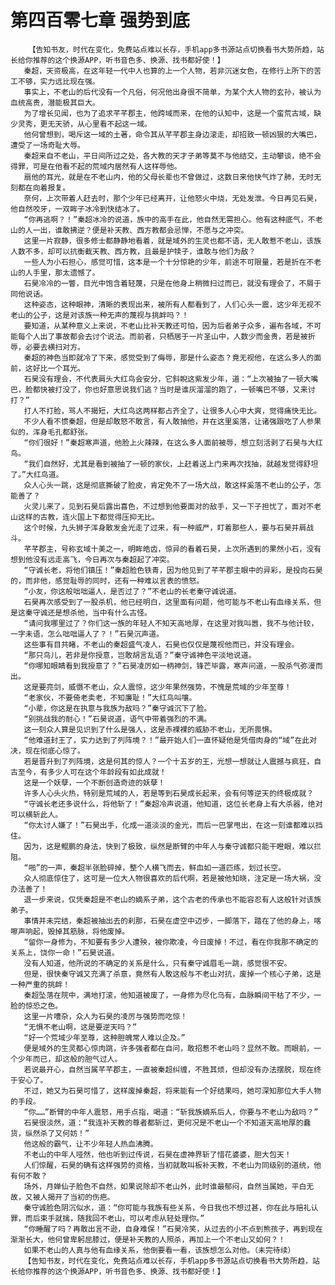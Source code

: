 # 第四百零七章 强势到底
        【告知书友，时代在变化，免费站点难以长存，手机app多书源站点切换看书大势所趋，站长给你推荐的这个换源APP，听书音色多、换源、找书都好使！】
       秦超，天资极高，在这年轻一代中人也算的上一个人物，若非沉迷女色，在修行上所下的苦工不够，实力远比现在强。
       事实上，不老山的后代没有一个凡俗，何况他出身很不简单，为某个大人物的玄孙，被认为血统高贵，潜能极其巨大。
       为了增长见闻，也为了追求芊芊郡主，他跨域而来，在他的认知中，这是一个蛮荒古域，缺少灵秀，更无天骄，从心里看不起这一域。
       他何曾想到，喝斥这一域的土著，命令其从芊芊郡主身边滚走，却招致一顿凶狠的大嘴巴，遭受了一场奇耻大辱。
       秦超来自不老山，平日间所过之处，各大教的天才子弟等莫不与他结交，主动攀谈，绝不会得罪，可是在他看不起的荒域内居然有人这样辱他。
       扇他的耳光，就是在不老山内，他的父母长辈也不曾做过，这数日来他快气炸了肺，无时无刻都在向着报复。
       奈何，上次带着人赶去时，那个少年已经离开，让他怒火中烧，无处发泄。今日再见石昊，他自然咬牙，一双眸子冰冷到快结冰了。
       “你再逃啊？！”秦超冰冷的说道，族中的高手在此，他自然无需担心。他有这种底气，不老山的人一出，谁敢拂逆？便是补天教、西方教都会忌惮，不愿与之冲突。
       这里一片寂静，很多修士都静静地看着，就是域外的生灵也都不语，无人敢惹不老山，该族人数不多，却可以抗衡截天教、西方教，且最是护犊子，谁敢与他们为敌？
       一些人为小石担心，感觉可惜，这本是一个十分惊艳的少年，前途不可限量，若是折在不老山的人手里，那太遗憾了。
       石昊冷冷的一瞥，目光中饱含着轻蔑，只是在他身上稍微扫过而已，就没有理会了，不屑于同他说话。
       这种姿态，这种眼神，清晰的表现出来，被所有人都看到了，人们心头一震，这少年无视不老山的公子，这是对该族一种无声的蔑视与挑衅吗？！
       要知道，从某种意义上来说，不老山比补天教还可怕，因为后者弟子众多，遍布各域，不可能每个人出了事故都会去讨个说法。而前者，只栖居于一片圣山中，人数少而金贵，若是被折辱，必要去横扫对方。
       秦超的神色当即就冷了下来，感觉受到了侮辱，那是什么姿态？竟无视他，在这么多人的面前，这好比一个耳光。
       石昊没有理会，不代表肩头大红鸟会安分，它斜睨这紫发少年，道：“上次被抽了一顿大嘴巴，脸都快被打没了，你也好意思说我们逃？当时是谁灰溜溜的跑了，一顿嘴巴不够，又来讨打？”
       打人不打脸，骂人不揭短，大红鸟这两样都占齐全了，让很多人心中大爽，觉得痛快无比。
       不少人看不惯秦超，但是却敢怒不敢言，有人敢抽他，并在这里奚落，让诸强跟吃了人参果似的，浑身毛孔都舒张。
       “你们很好！”秦超寒声道，他脸上火辣辣，在这么多人面前被辱，想立刻活剥了石昊与大红鸟。
       “我们自然好，尤其是看到被抽了一顿的家伙，上赶着送上门来再次找抽，就越发觉得舒坦了。”大红鸟道。
       众人心头一跳，这是彻底撕破了脸皮，肯定免不了一场大战，敢这样奚落不老山的公子，怎能善了？
       火灵儿来了，见到石昊后露出喜色，不过想到他要面对的敌手，又一下子担忧了，面对不老山这样的古教，连火国上下都觉得压抑无比。
       这个时候，九头狮子浑身散发金光走了过来，有一种威严，盯着那些人，要与石昊并肩战斗。
       芊芊郡主，号称玄域十美之一，明眸皓齿，惊异的看着石昊，上次所遇到的果然小石，没有想到他没有远走高飞，今日再次与秦超起了冲突。
       “守诚长老，将他们镇压！”秦超脸色铁青，因为他见到了芊芊郡主眼中的异彩，是投向石昊的，而非他，感觉耻辱的同时，还有一种难以言表的愤怒。
       “小友，你这般咄咄逼人，是否过了？”不老山的长老秦守诚说道。
       石昊再次感受到了一股杀机，他已经明白，这里面有问题，他可能与不老山有血缘关系，但是这秦守诚还是想杀他，当中有什么古怪。
       “请问我哪里过了？你们这一族的年轻人不知天高地厚，在这里对我叫嚣，我不与他计较，一字未语，怎么咄咄逼人了？！”石昊沉声道。
       这些事有目共睹，不老山的秦超盛气凌人，石昊也仅仅是蔑视他而已，并没有理会。
       “那只鸟儿，若非是你授意，岂敢胡言乱语？”秦守诚神色平淡地说道。
       “你哪知眼睛看到我授意了？”石昊凌厉如一柄神剑，锋芒毕露，寒声问道，一股杀气弥漫而出。
       这是要亮剑，威慑不老山，众人震惊，这少年果然强势，不愧是荒域的少年至尊！
       “老家伙，不要倚老卖老，不知廉耻！”大红鸟叫嚷。
       “小辈，你这是在执意与我族为敌吗？”秦守诚沉下了脸。
       “别挑战我的耐心！”石昊说道，语气中带着强烈的不满。
       这一刻众人算是见识到了什么是强人，这是赤裸裸的威胁不老山，无所畏惧。
       “他难道封王了，实力达到了列阵境？！”最开始人们一直怀疑他是凭借肉身的“域”在此对决，现在彻底心惊了。
       若是晋升到了列阵境，这是何其的惊人？一个十五岁的王，光想一想就让人震撼与疯狂，自古至今，有多少人可在这个年龄段有如此成就！
       这是一个妖孽，一个不断创造奇迹的妖孽！
       许多人心头火热，特别是荒域的人，若是等到石昊成长起来，会有何等逆天的终极成就？
       “守诚长老还多说什么，将他斩了！”秦超冷声说道，他知道，这位长老身上有大杀器，绝对可以横斩此人。
       “你太讨人嫌了！”石昊出手，化成一道淡淡的金光，而后一巴掌甩出，在这一刻谁都难以挡住。
       因为，这是鲲鹏的身法，快到了极致，纵然是断臂的中年人与秦守诚都只能干瞪眼，难以拦阻。
       “啪”的一声，秦超半张脸碎掉，整个人横飞而去，鲜血如一道匹练，划过长空。
       众人彻底惊住了，这可是一位大人物很喜欢的后代啊，若是被他知晓，注定是一场大祸，没办法善了！
       退一步来说，仅凭秦超是不老山的嫡系子弟，这个古老的传承也不能容忍有人这般针对该族弟子。
       事情并未完结，秦超被抽出去的刹那，石昊在虚空中迈步，一脚落下，踏在了他的身上，喀嚓声响起，毁掉其筋脉，将他废掉。
       “留你一身修为，不知要有多少人遭殃，被你欺凌，今日废掉！不过，看在你我那不确定的关系上，饶你一命！”石昊说道。
       没有人知道，他所说的不确定的关系是什么，只有秦守诚眉毛一跳，感觉很不安。
       但是，很快秦守诚又充满了杀意，竟然有人敢这般与不老山对抗，废掉一个核心子弟，这是一种严重的挑衅！
       秦超坠落在院中，满地打滚，他知道被废了，一身修为尽化乌有，血脉瞬间干枯了不少，一脸的惊恐之色。
       这里一片嘈杂，众人为石昊的凌厉与强势而吃惊！
       “无惧不老山啊，这是要逆天吗？”
       “好一个荒域少年至尊，这种胆魄常人难以企及。”
       便是域外的生灵都心惊肉跳，许多强者都在自问，敢招惹不老山吗？显然不敢。而眼前，一个少年而已，却这般的胆气过人。
       若说最开心，自然当属芊芊郡主，一直被秦超纠缠，不胜其烦，但却没有办法摆脱，现在终于安心了。
       不过，她又为石昊可惜了，这样废掉秦超，将来能有一个好结果吗，她可深知那位大手人物的手段。
       “你……”断臂的中年人震怒，用手点指，喝道：“斩我族嫡系后人，你要与不老山为敌吗？”
       石昊很淡然，道：“我连补天教的尊者都斩过，更何况是不老山一个不知道天高地厚的蠢货，纵然杀了又何妨！”
       他这般的霸气，让不少年轻人热血沸腾。
       不老山的中年人哑然，他也听到过传说，石昊在虚神界斩了惜花婆婆，胆大包天！
       人们惊醒，石昊的确有这样强势的资格，当初就敢叫板补天教，不老山为同级别的道统，他有何不敢？
       场外，月婵仙子脸色不自然，如果说除却不老山外，此时谁最郁闷，自然当属她，平白无故，又被人揭开了当初的伤疤。
       秦守诚脸色阴沉似水，道：“你可能与我族有些关系，今日我也不想过甚，你在此与赔礼认罪，而后束手就擒，随我回不老山，可以考虑从轻处理你。”
       “你睡醒了吗？再敢出言不逊，自身难保！”石昊冷笑，从过去的小不点到熊孩子，再到现在渐渐长大，他何曾卑躬屈膝过，便是补天教的人照杀，再加上一个不老山又如何？！
       如果不老山的人真与他有血缘关系，他倒要看一看，该族想怎么对他。（未完待续）
       【告知书友，时代在变化，免费站点难以长存，手机app多书源站点切换看书大势所趋，站长给你推荐的这个换源APP，听书音色多、换源、找书都好使！】